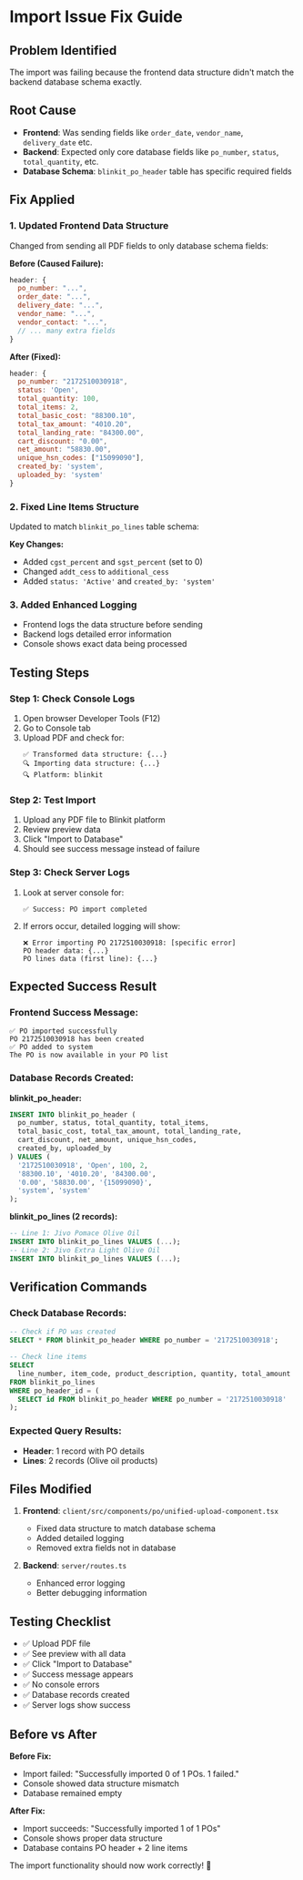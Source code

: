 # Import Issue Fix Guide

## Problem Identified
The import was failing because the frontend data structure didn't match the backend database schema exactly.

## Root Cause
- **Frontend**: Was sending fields like `order_date`, `vendor_name`, `delivery_date` etc.
- **Backend**: Expected only core database fields like `po_number`, `status`, `total_quantity`, etc.
- **Database Schema**: `blinkit_po_header` table has specific required fields

## Fix Applied

### 1. Updated Frontend Data Structure
Changed from sending all PDF fields to only database schema fields:

**Before (Caused Failure):**
```javascript
header: {
  po_number: "...",
  order_date: "...",
  delivery_date: "...",
  vendor_name: "...",
  vendor_contact: "...",
  // ... many extra fields
}
```

**After (Fixed):**
```javascript
header: {
  po_number: "2172510030918",
  status: 'Open',
  total_quantity: 100,
  total_items: 2,
  total_basic_cost: "88300.10",
  total_tax_amount: "4010.20",
  total_landing_rate: "84300.00",
  cart_discount: "0.00",
  net_amount: "58830.00",
  unique_hsn_codes: ["15099090"],
  created_by: 'system',
  uploaded_by: 'system'
}
```

### 2. Fixed Line Items Structure
Updated to match `blinkit_po_lines` table schema:

**Key Changes:**
- Added `cgst_percent` and `sgst_percent` (set to 0)
- Changed `addt_cess` to `additional_cess`
- Added `status: 'Active'` and `created_by: 'system'`

### 3. Added Enhanced Logging
- Frontend logs the data structure before sending
- Backend logs detailed error information
- Console shows exact data being processed

## Testing Steps

### Step 1: Check Console Logs
1. Open browser Developer Tools (F12)
2. Go to Console tab
3. Upload PDF and check for:
   ```
   ✅ Transformed data structure: {...}
   🔍 Importing data structure: {...}
   🔍 Platform: blinkit
   ```

### Step 2: Test Import
1. Upload any PDF file to Blinkit platform
2. Review preview data
3. Click "Import to Database"
4. Should see success message instead of failure

### Step 3: Check Server Logs
1. Look at server console for:
   ```
   ✅ Success: PO import completed
   ```
2. If errors occur, detailed logging will show:
   ```
   ❌ Error importing PO 2172510030918: [specific error]
   PO header data: {...}
   PO lines data (first line): {...}
   ```

## Expected Success Result

### Frontend Success Message:
```
✅ PO imported successfully
PO 2172510030918 has been created
✅ PO added to system
The PO is now available in your PO list
```

### Database Records Created:

**blinkit_po_header:**
```sql
INSERT INTO blinkit_po_header (
  po_number, status, total_quantity, total_items,
  total_basic_cost, total_tax_amount, total_landing_rate,
  cart_discount, net_amount, unique_hsn_codes,
  created_by, uploaded_by
) VALUES (
  '2172510030918', 'Open', 100, 2,
  '88300.10', '4010.20', '84300.00',
  '0.00', '58830.00', '{15099090}',
  'system', 'system'
);
```

**blinkit_po_lines (2 records):**
```sql
-- Line 1: Jivo Pomace Olive Oil
INSERT INTO blinkit_po_lines VALUES (...);
-- Line 2: Jivo Extra Light Olive Oil
INSERT INTO blinkit_po_lines VALUES (...);
```

## Verification Commands

### Check Database Records:
```sql
-- Check if PO was created
SELECT * FROM blinkit_po_header WHERE po_number = '2172510030918';

-- Check line items
SELECT
  line_number, item_code, product_description, quantity, total_amount
FROM blinkit_po_lines
WHERE po_header_id = (
  SELECT id FROM blinkit_po_header WHERE po_number = '2172510030918'
);
```

### Expected Query Results:
- **Header**: 1 record with PO details
- **Lines**: 2 records (Olive oil products)

## Files Modified

1. **Frontend**: `client/src/components/po/unified-upload-component.tsx`
   - Fixed data structure to match database schema
   - Added detailed logging
   - Removed extra fields not in database

2. **Backend**: `server/routes.ts`
   - Enhanced error logging
   - Better debugging information

## Testing Checklist

- ✅ Upload PDF file
- ✅ See preview with all data
- ✅ Click "Import to Database"
- ✅ Success message appears
- ✅ No console errors
- ✅ Database records created
- ✅ Server logs show success

## Before vs After

**Before Fix:**
- Import failed: "Successfully imported 0 of 1 POs. 1 failed."
- Console showed data structure mismatch
- Database remained empty

**After Fix:**
- Import succeeds: "Successfully imported 1 of 1 POs"
- Console shows proper data structure
- Database contains PO header + 2 line items

The import functionality should now work correctly! 🎉